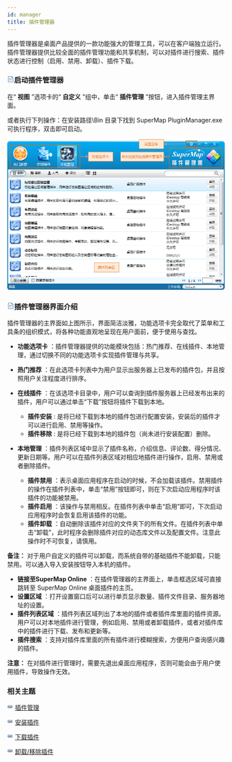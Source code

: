 ```yaml
---
id: manager
title: 插件管理器
---
```

插件管理器是桌面产品提供的一款功能强大的管理工具，可以在客户端独立运行。插件管理器提供比较全面的插件管理功能和共享机制，可以对插件进行搜索、插件状态进行控制（启用、禁用、卸载）、插件下载。

### ![](../img/read.gif)启动插件管理器

在“ **视图** ”选项卡的“ **自定义** ”组中，单击“ **插件管理** ”按钮，进入插件管理主界面。

或者执行下列操作：在安装路径\Bin 目录下找到 SuperMap PluginManager.exe 可执行程序，双击即可启动。

![](img/introduction.png)  


### ![](../img/read.gif)插件管理器界面介绍

插件管理器的主界面如上图所示，界面简洁淡雅，功能选项卡完全取代了菜单和工具条的组织模式，将各种功能直观地呈现在用户面前，便于使用与查找。

* **功能选项卡** ：插件管理器提供的功能模块包括：热门推荐、在线插件、本地管理，通过切换不同的功能选项卡实现插件管理与共享。

* **热门推荐** ：在此选项卡列表中为用户显示出服务器上已发布的插件包，并且按照用户关注程度进行排序。
* **在线插件** ：在该选项卡目录中，用户可以查询到插件服务器上已经发布出来的插件，用户可以通过单击“下载”按钮将插件下载到本地。

  * **插件安装** : 是将已经下载到本地的插件包进行配置安装，安装后的插件才可以进行启用、禁用等操作。
  * **插件移除** : 是将已经下载到本地的插件包（尚未进行安装配置）删除。
* **本地管理** ：插件列表区域中显示了插件名称，介绍信息、评论数、得分情况、更新日期等。用户可以在插件列表区域对相应地插件进行操作，启用、禁用或者删除插件。 
  * **插件禁用** ：表示桌面应用程序在启动的时候，不会加载该插件。禁用插件的操作在插件列表中，单击“禁用”按钮即可，则在下次启动应用程序时该插件的功能被禁用。
  * **插件启用** ：该操作与禁用相反。在插件列表中单击“启用”即可，下次启动应用程序时会恢复启用该插件的功能。
  * **插件卸载** ：自动删除该插件对应的文件夹下的所有文件。在插件列表中单击“卸载”，此时程序会删除插件对应的动态库文件以及配置文件。注意此操作时不可恢复，请慎用。 

**备注：** 对于用户自定义的插件可以卸载，而系统自带的基础插件不能卸载，只能禁用。可以通入导入安装按钮导入本机的插件。

* **链接至SuperMap Online** ：在插件管理器的主界面上，单击框选区域可直接跳转至 SuperMap Online 桌面插件的主页。
* **设置区域** ：打开设置窗口后可以进行单页显示数量、插件文件目录、服务器地址的设置。
* **插件列表区域** ：插件列表区域列出了本地的插件或者插件库里面的插件资源。用户可以对本地插件进行管理，例如启用、禁用或者卸载插件，或者对插件库中的插件进行下载、发布和更新等。
* **插件搜索** ：支持对插件库里面的所有插件进行模糊搜索，方便用户查询感兴趣的插件。

**注意：** 在对插件进行管理时，需要先退出桌面应用程序，否则可能会由于用户使用插件，导致操作无效。

### 相关主题

![](../img/smalltitle.png) [插件管理](aboutpluginmanage.html)

![](../img/smalltitle.png) [安装插件](Install.html)

![](../img/smalltitle.png) [下载插件](Download.html)

![](../img/smalltitle.png) [卸载/移除插件](Remove.html)

